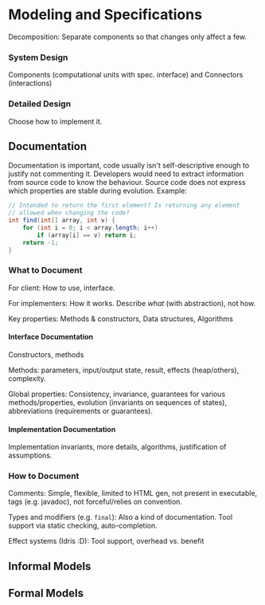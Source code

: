# Modeling and Specifications

Decomposition: Separate components so that changes only affect a few.

### System Design

Components (computational units with spec. interface) and Connectors (interactions)

### Detailed Design

Choose how to implement it.

## Documentation

Documentation is important, code usually isn't self-descriptive enough to justify not commenting it. Developers would need to extract information from source code to know the behaviour. Source code does not express which properties are stable during evolution. Example:

```java
// Intended to return the first element? Is returning any element
// allowed when changing the code?
int find(int[] array, int v) {
	for (int i = 0; i < array.length; i++)
		if (array[i] == v) return i;
	return -1;
}
```

### What to Document

For client: How to use, interface.

For implementers: How it works. Describe *what* (with abstraction), not how.

Key properties: Methods & constructors, Data structures, Algorithms

####  Interface Documentation

Constructors, methods

Methods: parameters, input/output state, result, effects (heap/others), complexity.

Global properties: Consistency, invariance, guarantees for various methods/properties, evolution (invariants on sequences of states), abbreviations (requirements or guarantees).

#### Implementation Documentation

Implementation invariants, more details, algorithms, justification of assumptions.


### How to Document

Comments: Simple, flexible, limited to HTML gen, not present in executable, tags (e.g. javadoc), not forceful/relies on convention.

Types and modifiers (e.g. `final`): Also a kind of documentation. Tool support via static checking, auto-completion.

Effect systems (Idris :D): Tool support, overhead vs. benefit

## Informal Models

## Formal Models
